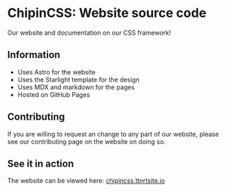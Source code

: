 # ChipinCSS: Website source code
Our website and documentation on our CSS framework!

## Information
- Uses Astro for the website
- Uses the Starlight template for the design
- Uses MDX and markdown for the pages
- Hosted on GitHub Pages

## Contributing
If you are willing to request an change to any part of our website, please see our contributing page on the website on doing so.

## See it in action
The website can be viewed here: [chipincss.ttnrtsite.io](chipincss.ttnrtsite.io)